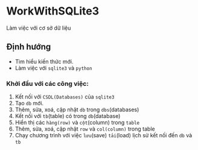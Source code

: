 # WorkWithSQLite3
Làm việc với cơ sở dữ liệu

## Định hướng
- Tìm hiểu kiến thức mới.
- Làm việc với `sqlite3` và `python`
### Khởi đầu với các công việc:
1. Kết nối với `CSDL(Databases)` của `sqlite3`
3. Tạo `db` mới.
4. Thêm, sửa, xoá, cập nhật `db` trong `dbs`(databases)
5. Kết nối với `tb`(table) có trong `db`(database)
6. Hiển thị các `hàng(row)` và `cột`(column) trong `table`
7. Thêm, sửa, xoá, cập nhật `row` và `col(column)` trong table
8. Chạy chương trình với việc `lưu`(save) `tải`(load) lịch sử kết nối đến `db` và `tb`

